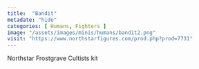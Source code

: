 ```yaml
---
title:  "Bandit"
metadate: "hide"
categories: [ Humans, Fighters ]
image: "/assets/images/minis/humans/bandit2.png"
visit: "https://www.northstarfigures.com/prod.php?prod=7731"
---
```

Northstar Frostgrave Cultists kit